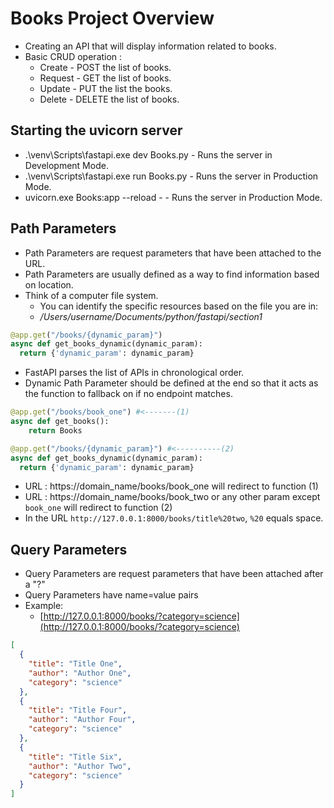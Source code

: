 # Books Project Overview

* Creating an API that will display information related to books.
* Basic CRUD operation :
  - Create - POST the list of books.
  - Request - GET the list of books.
  - Update - PUT the list the books.
  - Delete - DELETE the list of books.

## Starting the uvicorn server

* .\venv\Scripts\fastapi.exe dev Books.py - Runs the server in Development Mode.
* .\venv\Scripts\fastapi.exe run Books.py - Runs the server in Production Mode.
* uvicorn.exe Books:app --reload - - Runs the server in Production Mode.

## Path Parameters

* Path Parameters are request parameters that have been attached to the URL.
* Path Parameters are usually defined as a way to find information based on location.
* Think of a computer file system.
  - You can identify the specific resources based on the file you are in:
  - */Users/username/Documents/python/fastapi/section1*

```py
@app.get("/books/{dynamic_param}")
async def get_books_dynamic(dynamic_param):
  return {'dynamic_param': dynamic_param}
```

* FastAPI parses the list of APIs in chronological order.
* Dynamic Path Parameter should be defined at the end so that it acts as the function to fallback on if no endpoint matches.

```py
@app.get("/books/book_one") #<-------(1)
async def get_books():
    return Books

@app.get("/books/{dynamic_param}") #<----------(2)
async def get_books_dynamic(dynamic_param):
  return {'dynamic_param': dynamic_param}
```

* URL : https://domain_name/books/book_one will redirect to function (1)
* URL : https://domain_name/books/book_two or any other param except `book_one` will redirect to function (2)
* In the URL `http://127.0.0.1:8000/books/title%20two`, `%20` equals space.

## Query Parameters

* Query Parameters are request parameters that have been attached after a "?"
* Query Parameters have name=value pairs
* Example:
  - [http://127.0.0.1:8000/books/?category=science](http://127.0.0.1:8000/books/?category=science)

```json
[
  {
    "title": "Title One",
    "author": "Author One",
    "category": "science"
  },
  {
    "title": "Title Four",
    "author": "Author Four",
    "category": "science"
  },
  {
    "title": "Title Six",
    "author": "Author Two",
    "category": "science"
  }
]
```
